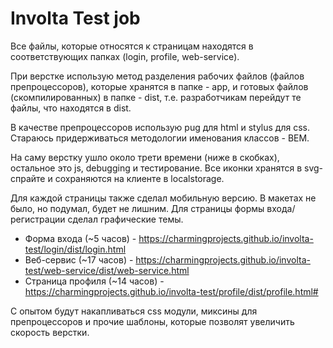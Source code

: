 # Involta Test job
Все файлы, которые относятся к страницам находятся в соответствующих папках (login, profile, web-service).

При верстке использую метод разделения рабочих файлов (файлов препроцессоров), которые хранятся в папке - app, и готовых файлов (скомпилированных) в папке - dist, т.е. разработчикам перейдут те файлы, что находятся в dist.

В качестве препроцессоров использую pug для html и stylus для css.
Стараюсь придерживаться методологии именования классов - BEM. 

На саму верстку ушло около трети времени (ниже в скобках), остальное это js, debugging и тестирование.
Все иконки хранятся в svg-спрайте и сохраняются на клиенте в localstorage. 

Для каждой страницы также сделал мобильную версию. В макетах не было, но подумал, будет не лишним.
Для страницы формы входа/регистрации сделал графические темы.

- Форма входа (~5 часов) - https://charmingprojects.github.io/involta-test/login/dist/login.html
- Веб-сервис (~17 часов) - https://charmingprojects.github.io/involta-test/web-service/dist/web-service.html
- Страница профиля (~14 часов) - https://charmingprojects.github.io/involta-test/profile/dist/profile.html#

С опытом будут накапливаться css модули, миксины для препроцессоров и прочие шаблоны, которые позволят увеличить скорость верстки.
